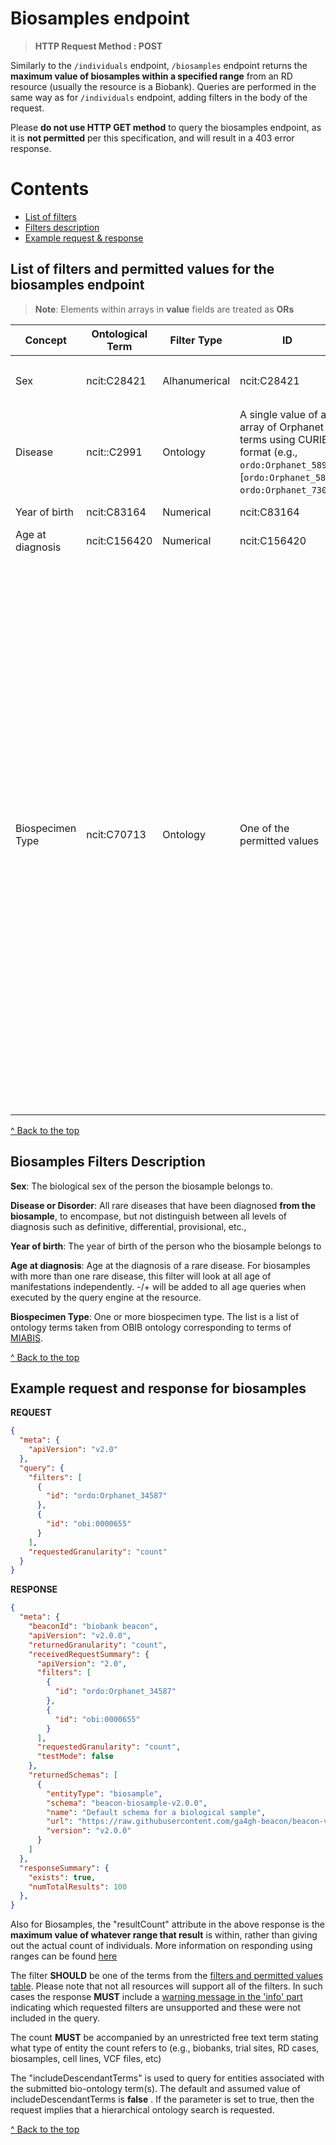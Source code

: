 # Biosamples endpoint

> **HTTP Request Method : POST**

Similarly to the `/individuals` endpoint, `/biosamples` endpoint returns the **__maximum value of biosamples within a specified range__** from an 
RD resource (usually the resource is a Biobank). Queries are performed in the same way as for `/individuals` endpoint, adding filters in the body of the request.

Please **do not use HTTP GET method** to query the biosamples endpoint, as it is **not permitted** per this specification, and will result in a 403 error response.

# Contents

* [List of filters](#list-of-filters-and-permitted-values-for-the-biosamples-endpoint)
* [Filters description](#biosamples-filters-description)
* [Example request & response](#example-request-and-response-for-biosamples)

## List of filters and permitted values for the biosamples endpoint

> **Note**: Elements within arrays in **value** fields are treated as **ORs**

| Concept | Ontological Term | Filter Type | ID | Operator | Permitted Values | 
| ----- | ----- | ----- | ----- | ----- | ----- |
| Sex | ncit:C28421 | Alhanumerical | ncit:C28421 | = | `ncit:C16576`, `ncit:C20197`, `ncit:C124294`, `ncit:C17998` | 
| Disease | ncit::C2991 | Ontology | A single value of an array of Orphanet terms using CURIE format (e.g., `ordo:Orphanet_589`, [`ordo:Orphanet_589`, `ordo:Orphanet_730`]) | NA | Any Orphanet codes in CURIE format
| Year of birth | ncit:C83164 | Numerical | ncit:C83164 | =, &gt;=, &gt;, &lt;=, &lt; | any integer | 
| Age at diagnosis | ncit:C156420 | Numerical | ncit:C156420 | =, &gt;=, &gt;, &lt;=, &lt; | any integer | 
| Biospecimen Type | ncit:C70713 | Ontology | One of the permitted values | NA | `obi:0000655 (blood specimen)`, `obi:0002512 (bone marrow)`,  `obib:0000036 (buffy coat)`, `cl:2000001 (peripheral blood mononuclear cell)`, `obi:0100016 (blood plasma specime)`, `obi:0100017 (blood serum)`, `uberon:0007795 (ascites fluid)`, `obi:0002502 (cerebrospinal fluid)`, `obi:0002507 (saliva)`, `obi:0002503 (feces)`, `obi:0000651 (urine)`, `obi:0002599 (swab)`, `obi:2000009 (bodily fluid specimen)`, `obi:1200000 (FFPE specimen)`, `obi:0000922 (frozen specimen)`, `obi:0001472 (specimen with known storage state)`, `obi:0001051 (DNA extract)`, `obi:0000880 (RNA extract)`, `obi:0001479 (specimen from organism)` |

[ ^ Back to the top](#biosamples-endpoint)

## Biosamples Filters Description

**Sex**: The biological sex of the person the biosample belongs to.

**Disease or Disorder**: All rare diseases that have been diagnosed **from the biosample**, to encompase, but not distinguish between all levels of diagnosis such as definitive, differential, provisional, etc.,

**Year of birth**: The year of birth of the person who the biosample belongs to

**Age at diagnosis**: Age at the diagnosis of a rare disease. For biosamples with more than one rare disease, this filter will look at all age of manifestations independently. -/+ will be added to all age queries when executed by the query engine at the resource.

**Biospecimen Type**: One or more biospecimen type. The list is a list of ontology terms taken from OBIB ontology corresponding to terms of [MIABIS](https://github.com/BBMRI-ERIC/miabis).

[ ^ Back to the top](#biosamples-endpoint)

## Example request and response for biosamples

**REQUEST**

```JSON
{
  "meta": {
    "apiVersion": "v2.0"
  },
  "query": {
    "filters": [
      {
        "id": "ordo:Orphanet_34587"
      },
      {
        "id": "obi:0000655"
      }
    ],
    "requestedGranularity": "count"
  }
}
```

**RESPONSE**

```JSON
{
  "meta": {
    "beaconId": "biobank beacon",
    "apiVersion": "v2.0.0",
    "returnedGranularity": "count",
    "receivedRequestSummary": {
      "apiVersion": "2.0",
      "filters": [
        {
          "id": "ordo:Orphanet_34587"
        },
        {
          "id": "obi:0000655"
        }
      ],
      "requestedGranularity": "count",
      "testMode": false
    },
    "returnedSchemas": [
      {
        "entityType": "biosample",
        "schema": "beacon-biosample-v2.0.0",
        "name": "Default schema for a biological sample",
        "url": "https://raw.githubusercontent.com/ga4gh-beacon/beacon-v2-Models/main/BEACON-V2-Model/biosamples/defaultSchema.json",
        "version": "v2.0.0"
      }
    ]
  },
  "responseSummary": {
    "exists": true,
    "numTotalResults": 100
  },
}
```

Also for Biosamples, the "resultCount" attribute in the above response is the **maximum value of whatever range that result** is within, rather than giving out the actual count of individuals. More information on responding using ranges can be found [here](./UNDERSTANDING_RESPONSE_WITH_RANGES.md) 

The filter **SHOULD** be one of the terms from the [filters and permitted values table](#list-of-filters-and-permitted-values-for-the-biosamples-endpoint). Please note that not all resources will support all of the filters. In such cases the response **MUST** include a [warning message in the 'info' part](#example-warning-when-unsupported-filters-are-requested) indicating which requested filters are unsupported and these were not included in the query.

The count **MUST** be accompanied by an unrestricted free text term stating what type of entity the count refers to (e.g., biobanks, trial sites, RD cases, biosamples, cell lines, VCF files, etc) 

The "includeDescendantTerms" is used to query for entities associated with the submitted bio-ontology term(s). The default and assumed value of includeDescendantTerms is **false** . If the parameter is set to true, then the request implies that a hierarchical ontology search is requested.
</p>

[ ^ Back to the top](#biosamples-endpoint)
